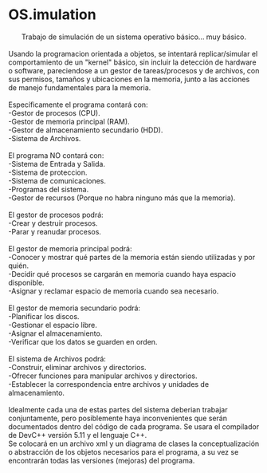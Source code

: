 # OS.imulation
<div align="center">Trabajo de simulación de un sistema operativo básico... muy básico.</div><br/>
  Usando la programacion orientada a objetos, se intentará replicar/simular el comportamiento de un "kernel" básico, sin incluir la detección de hardware o software, pareciendose a un gestor de tareas/procesos y de archivos, con sus permisos, tamaños y ubicaciones en la memoria, junto a las acciones de manejo fundamentales para la memoria.
<br/><br/>
Específicamente el programa contará con:<br/>
  -Gestor de procesos (CPU).<br/>
  -Gestor de memoria principal (RAM).<br/>
  -Gestor de almacenamiento secundario (HDD).<br/>
  -Sistema de Archivos.<br/>
  <br/>
El programa NO contará con:<br/>
  -Sistema de Entrada y Salida.<br/>
  -Sistema de proteccion.<br/>
  -Sistema de comunicaciones.<br/>
  -Programas del sistema.<br/>
  -Gestor de recursos (Porque no habra ninguno más que la memoria).<br/>
  <br/>
El gestor de procesos podrá:<br/>
  -Crear y destruir procesos.<br/>
  -Parar y reanudar procesos.<br/>
  <br/>
El gestor de memoria principal podrá:<br/>
  -Conocer y mostrar qué partes de la memoria están siendo utilizadas y por quién.<br/>
  -Decidir qué procesos se cargarán en memoria cuando haya espacio disponible.<br/>
  -Asignar y reclamar espacio de memoria cuando sea necesario.<br/>
<br/>
El gestor de memoria secundario podrá:<br/>
  -Planificar los discos.<br/>
  -Gestionar el espacio libre.<br/>
  -Asignar el almacenamiento.<br/>
  -Verificar que los datos se guarden en orden.<br/>
  <br/>
El sistema de Archivos podrá:<br/>
  -Construir, eliminar archivos y directorios.<br/>
  -Ofrecer funciones para manipular archivos y directorios.<br/>
  -Establecer la correspondencia entre archivos y unidades de almacenamiento.<br/>
<br/>
  Idealmente cada una de estas partes del sistema deberian trabajar conjuntamente, pero posiblemente haya inconvenientes que serán documentados dentro del código de cada programa. Se usara el compilador de DevC++ versión 5.11 y el lenguaje C++.
  <br/>
  Se colocará en un archivo xml y un diagrama de clases la conceptualización o abstracción de los objetos necesarios para el programa, a su vez se encontrarán todas las versiones (mejoras) del programa.
